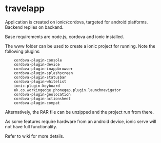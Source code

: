 # travelapp

Application is created on ionic/cordova, targeted for android platforms. Backend replies on backand.

Base requirements are node.js, cordova and ionic installed.

The www folder can be used to create a ionic project for running. Note the following plugins:

        cordova-plugin-console
        cordova-plugin-device
        cordova-plugin-inappbrowser
        cordova-plugin-splashscreen
        cordova-plugin-statusbar
        cordova-plugin-whitelist
        ionic-plugin-keyboard
        uk.co.workingedge.phonegap.plugin.launchnavigator
        cordova-plugin-geolocation
        cordova-plugin-actionsheet
        cordova-plugin-compat
        
Alternatively, the RAR file can be unzipped and the project run from there.

As some features require hardware from an android device, ionic serve will not have full functionality.

Refer to wiki for more details.
